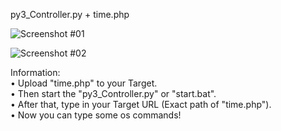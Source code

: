 py3_Controller.py + time.php

![Screenshot #01](https://i.imgur.com/9EBc6qV.png)

![Screenshot #02](https://i.imgur.com/TypxiSw.png)

Information:  
• Upload "time.php" to your Target.  
• Then start the "py3_Controller.py" or "start.bat".  
• After that, type in your Target URL (Exact path of "time.php").  
• Now you can type some os commands!
